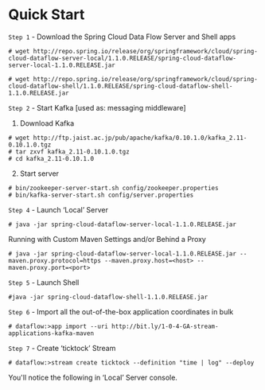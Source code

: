 
# Quick Start

`Step 1` - Download the Spring Cloud Data Flow Server and Shell apps
  ```
  # wget http://repo.spring.io/release/org/springframework/cloud/spring-cloud-dataflow-server-local/1.1.0.RELEASE/spring-cloud-dataflow-server-local-1.1.0.RELEASE.jar

  # wget http://repo.spring.io/release/org/springframework/cloud/spring-cloud-dataflow-shell/1.1.0.RELEASE/spring-cloud-dataflow-shell-1.1.0.RELEASE.jar
  ```

`Step 2` - Start Kafka [used as: messaging middleware]

1. Download Kafka

  ```
  # wget http://ftp.jaist.ac.jp/pub/apache/kafka/0.10.1.0/kafka_2.11-0.10.1.0.tgz
  # tar zxvf kafka_2.11-0.10.1.0.tgz
  # cd kafka_2.11-0.10.1.0
  ```
2. Start server

  ```
  # bin/zookeeper-server-start.sh config/zookeeper.properties
  # bin/kafka-server-start.sh config/server.properties
  ```

`Step 4` - Launch ‘Local’ Server 

  ```
  # java -jar spring-cloud-dataflow-server-local-1.1.0.RELEASE.jar
  ```
  Running with Custom Maven Settings and/or Behind a Proxy
  
  ```
  # java -jar spring-cloud-dataflow-server-local-1.1.0.RELEASE.jar --maven.proxy.protocol=https --maven.proxy.host=<host> --maven.proxy.port=<port>
  ```

`Step 5` - Launch Shell 
  
  ```
  #java -jar spring-cloud-dataflow-shell-1.1.0.RELEASE.jar
  ```

`Step 6` - Import all the out-of-the-box application coordinates in bulk 
  
  ```
  # dataflow:>app import --uri http://bit.ly/1-0-4-GA-stream-applications-kafka-maven
  ```
  
`Step 7` - Create ‘ticktock’ Stream 

  ```
  # dataflow:>stream create ticktock --definition "time | log" --deploy
  ```

You'll notice the following in ‘Local’ Server console.
